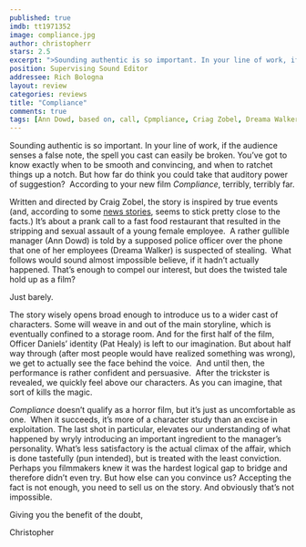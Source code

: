 ```yaml
---
published: true
imdb: tt1971352
image: compliance.jpg
author: christopherr 
stars: 2.5
excerpt: ">Sounding authentic is so important. In your line of work, if the audience senses a false note, the spell you cast can easily be broken. You&rsquo;ve got to know exactly when to be smooth and convincing, and when to ratchet things up a notch. But how far do think you could take that auditory power of suggestion?&nbsp; According to your new film <em>Compliance</em>, terribly, terribly far."
position: Supervising Sound Editor
addressee: Rich Bologna
layout: review
categories: reviews
title: "Compliance"
comments: true
tags: [Ann Dowd, based on, call, Cpmpliance, Criag Zobel, Dreama Walker, inspired by, Letters, phone, prank, sexual assualt, stroy, true]
---
```

<p>Sounding authentic is so important. In your line of work, if the audience senses a false note, the spell you cast can easily be broken. You&rsquo;ve got to know exactly when to be smooth and convincing, and when to ratchet things up a notch. But how far do think you could take that auditory power of suggestion?&nbsp; According to your new film <em>Compliance</em>, terribly, terribly far.</p>
<p>Written and directed by Craig Zobel, the story is inspired by true events (and, according to some <a href="http://www.courier-journal.com/article/20051009/NEWS01/510090392/A-hoax-most-cruel-Caller-coaxed-McDonald-s-managers-into-strip-searching-worker">news stories</a>, seems to stick pretty close to the facts.) It&rsquo;s about a prank call to a fast food restaurant that resulted in the stripping and sexual assault of a young female employee.&nbsp; A rather gullible manager (Ann Dowd) is told by a supposed police officer over the phone that one of her employees (Dreama Walker) is suspected of stealing.&nbsp; What follows would sound almost impossible believe, if it hadn&rsquo;t actually happened. That&rsquo;s enough to compel our interest, but does the twisted tale hold up as a film?</p>
<p>Just barely.&nbsp;</p>
<p>The story wisely opens broad enough to introduce us to a wider cast of characters. Some will weave in and out of the main storyline, which is eventually confined to a storage room. And for the first half of the film, Officer Daniels&rsquo; identity (Pat Healy) is left to our imagination. But about half way through (after most people would have realized something was wrong), we get to actually see the face behind the voice.&nbsp; And until then, the performance is rather confident and persuasive.&nbsp; After the trickster is revealed, we quickly feel above our characters. As you can imagine, that sort of kills the magic.</p>
<p><em>Compliance</em> doesn&rsquo;t qualify as a horror film, but it&rsquo;s just as uncomfortable as one.&nbsp; When it succeeds, it&rsquo;s more of a character study than an excise in exploitation. The last shot in particular, elevates our understanding of what happened by wryly introducing an important ingredient to the manager&rsquo;s personality. What&rsquo;s less satisfactory is the actual climax of the affair, which is done tastefully (pun intended), but is treated with the least conviction. Perhaps you filmmakers knew it was the hardest logical gap to bridge and therefore didn&rsquo;t even try. But how else can you convince us? Accepting the fact is not enough, you need to sell us on the story. And obviously that&rsquo;s not impossible.</p>
<p>Giving you the benefit of the doubt,&nbsp;</p>
<p>Christopher</p>
